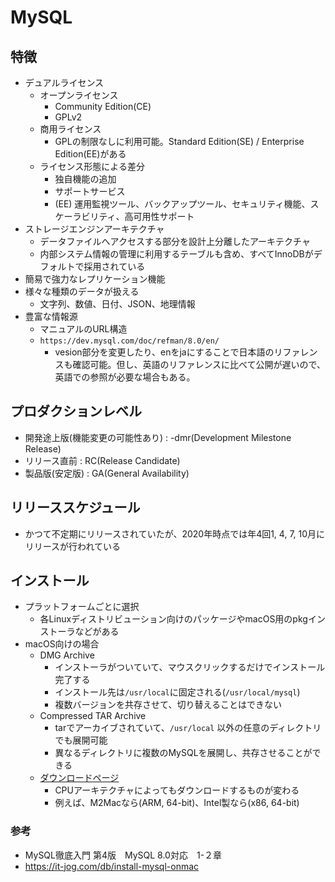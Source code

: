 # MySQL
## 特徴
- デュアルライセンス
  - オープンライセンス
    - Community Edition(CE)
    - GPLv2
  - 商用ライセンス
    - GPLの制限なしに利用可能。Standard Edition(SE) / Enterprise Edition(EE)がある
  - ライセンス形態による差分
    - 独自機能の追加
    - サポートサービス
    - (EE) 運用監視ツール、バックアップツール、セキュリティ機能、スケーラビリティ、高可用性サポート
- ストレージエンジンアーキテクチャ
  - データファイルへアクセスする部分を設計上分離したアーキテクチャ
  - 内部システム情報の管理に利用するテーブルも含め、すべてInnoDBがデフォルトで採用されている
- 簡易で強力なレプリケーション機能
- 様々な種類のデータが扱える
  - 文字列、数値、日付、JSON、地理情報
- 豊富な情報源
  - マニュアルのURL構造
  - ```https://dev.mysql.com/doc/refman/8.0/en/```
    - vesion部分を変更したり、enをjaにすることで日本語のリファレンスも確認可能。但し、英語のリファレンスに比べて公開が遅いので、英語での参照が必要な場合もある。

## プロダクションレベル
- 開発途上版(機能変更の可能性あり) : -dmr(Development Milestone Release)
- リリース直前 : RC(Release Candidate)
- 製品版(安定版) : GA(General Availability)

## リリーススケジュール
- かつて不定期にリリースされていたが、2020年時点では年4回1, 4, 7, 10月にリリースが行われている

## インストール
- プラットフォームごとに選択
  - 各Linuxディストリビューション向けのパッケージやmacOS用のpkgインストーラなどがある
- macOS向けの場合
  - DMG Archive
    - インストーラがついていて、マウスクリックするだけでインストール完了する
    - インストール先は```/usr/local```に固定される(```/usr/local/mysql```)
    - 複数バージョンを共存させて、切り替えることはできない
  - Compressed TAR Archive
    - tarでアーカイブされていて、```/usr/local``` 以外の任意のディレクトリでも展開可能
    - 異なるディレクトリに複数のMySQLを展開し、共存させることができる
  - [ダウンロードページ](https://dev.mysql.com/downloads/mysql/)
    - CPUアーキテクチャによってもダウンロードするものが変わる
    - 例えば、M2Macなら(ARM, 64-bit)、Intel製なら(x86, 64-bit)

### 参考
- MySQL徹底入門 第4版　MySQL 8.0対応　1-２章
- https://it-jog.com/db/install-mysql-onmac